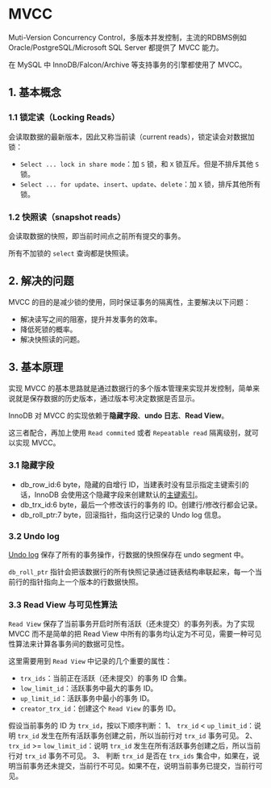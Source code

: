 # MVCC
Muti-Version Concurrency Control，多版本并发控制，主流的RDBMS例如 Oracle/PostgreSQL/Microsoft SQL Server 都提供了 MVCC 能力。

在 MySQL 中 InnoDB/Falcon/Archive 等支持事务的引擎都使用了 MVCC。

## 1. 基本概念
### 1.1 锁定读（Locking Reads）
会读取数据的最新版本，因此又称当前读（current reads），锁定读会对数据加锁：
* `Select ... lock in share mode`：加 `S` 锁，和 `X` 锁互斥。但是不排斥其他 `S` 锁。
* `Select ... for update`、`insert`、`update`、`delete`：加 `X` 锁，排斥其他所有锁。

### 1.2 快照读（snapshot reads）
会读取数据的快照，即当前时间点之前所有提交的事务。

所有不加锁的 `select` 查询都是快照读。

## 2. 解决的问题
MVCC 的目的是减少锁的使用，同时保证事务的隔离性，主要解决以下问题：
* 解决读写之间的阻塞，提升并发事务的效率。
* 降低死锁的概率。
* 解决快照读的问题。

## 3. 基本原理
实现 MVCC 的基本思路就是通过数据行的多个版本管理来实现并发控制，简单来说就是保存数据的历史版本，通过版本号决定数据是否显示。

InnoDB 对 MVCC 的实现依赖于**隐藏字段**、**undo 日志**、**Read View**。

这三者配合，再加上使用 `Read commited` 或者 `Repeatable read` 隔离级别，就可以实现 MVCC。 

### 3.1 隐藏字段
* db_row_id:6 byte，隐藏的自增行 ID，当建表时没有显示指定主键索引的话，InnoDB 会使用这个隐藏字段来创建默认的[主键索引](./index.md)。
* db_trx_id:6 byte，最后一个修改该行的事务的 ID。创建行/修改行都会记录。
* db_roll_ptr:7 byte，回滚指针，指向这行记录的 Undo log 信息。

### 3.2 Undo log
[Undo log](./MySQL_Log.md) 保存了所有的事务操作，行数据的快照保存在 undo segment 中。

`db_roll_ptr` 指针会把该数据行的所有快照记录通过链表结构串联起来，每一个当前行的指针指向上一个版本的行数据快照。

### 3.3 Read View 与可见性算法
`Read View` 保存了当前事务开启时所有活跃（还未提交）的事务列表。为了实现 MVCC 而不是简单的把 Read View 中所有的事务均认定为不可见，需要一种可见性算法来计算各事务间的数据可见性。

这里需要用到 `Read View` 中记录的几个重要的属性：
* `trx_ids`：当前正在活跃（还未提交）的事务 ID 合集。
* `low_limit_id`：活跃事务中最大的事务 ID。
* `up_limit_id`：活跃事务中最小的事务 ID。
* `creator_trx_id`：创建这个 `Read View` 的事务 ID。

假设当前事务的 ID 为 `trx_id`，按以下顺序判断：
1、 `trx_id` < `up_limit_id`：说明 `trx_id` 发生在所有活跃事务创建之前，所以当前行对 `trx_id` 事务可见。
2、 `trx_id` >= `low_limit_id`：说明 `trx_id` 发生在所有活跃事务创建之后，所以当前行对 `trx_id` 事务不可见。
3、 判断 `trx_id` 是否在 `trx_ids` 集合中，如果在，说明当前事务还未提交，当前行不可见。如果不在，说明当前事务已提交，当前行可见。
